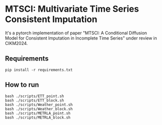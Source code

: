 <!--
 * @Description:
 * @Author: Jianping Zhou
 * @Email: jianpingzhou0927@gmail.com
 * @Date: 2024-05-22 14:53:04
-->

# MTSCI: Multivariate Time Series Consistent Imputation

It's a pytorch implementation of paper "MTSCI: A Conditional Diffusion Model for Consistent Imputation in Incomplete Time Series" under review in CIKM2024.

## Requirements

```shell
pip install -r requirements.txt
```

## How to run

```shell
bash ./scripts/ETT_point.sh
bash ./scripts/ETT_block.sh
bash ./scripts/Weather_point.sh
bash ./scripts/Weather_block.sh
bash ./scripts/METRLA_point.sh
bash ./scripts/METRLA_block.sh
```
